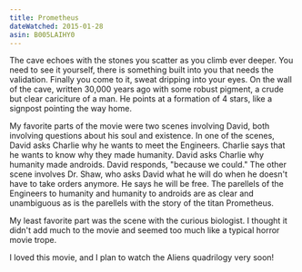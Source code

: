 ```yaml
---
title: Prometheus
dateWatched: 2015-01-28
asin: B005LAIHY0
---
```


The cave echoes with the stones you scatter as you climb ever deeper. You need to see it yourself, 
there is something built into you that needs the validation. Finally you come to it, sweat dripping
into your eyes. On the wall of the cave, written 30,000 years ago with some robust pigment, a crude
but clear cariciture of a man. He points at a formation of 4 stars, like a signpost pointing the way 
home.

My favorite parts of the movie were two scenes involving David, both involving questions about
his soul and existence. In one of the scenes, David asks Charlie why he wants to meet the Engineers.
Charlie says that he wants to know why they made humanity. David asks Charlie why humanity made
androids. David responds, "because we could." The other scene involves Dr. Shaw, who asks David
what he will do when he doesn't have to take orders anymore. He says he will be free. The
parellels of the Engineers to humanity and humanity to androids are as clear and unambiguous as
is the parellels with the story of the titan Prometheus. 

My least favorite part was the scene with the curious biologist. I thought it didn't add much to the
movie and seemed too much like a typical horror movie trope.

I loved this movie, and I plan to watch the Aliens quadrilogy very soon!
